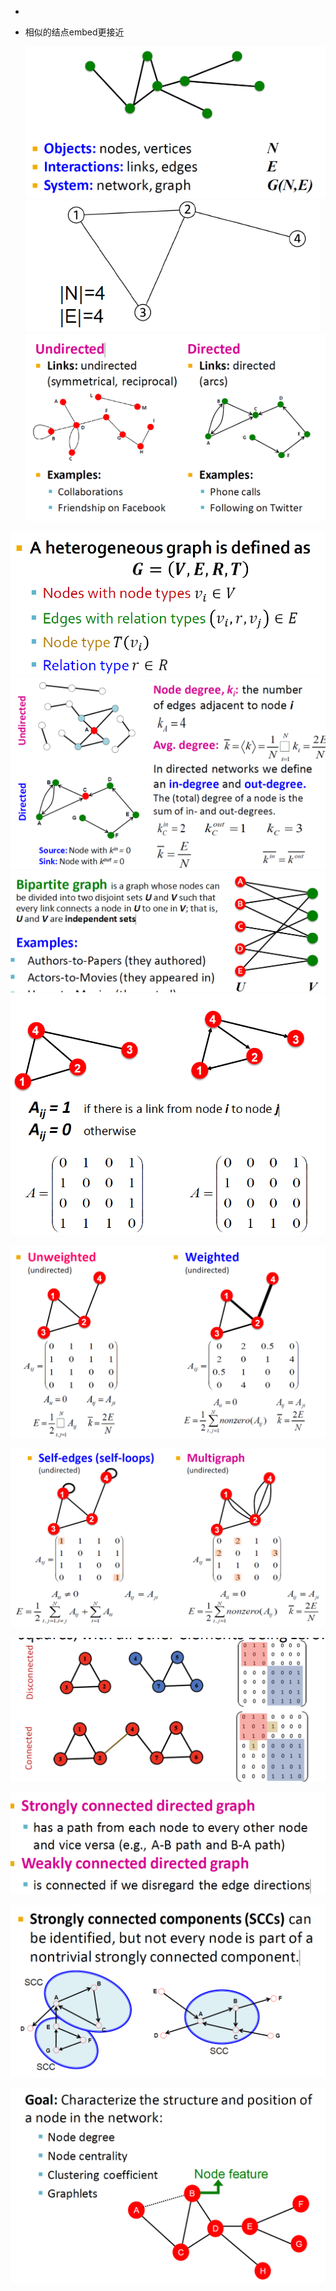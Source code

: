- 

- 相似的结点embed更接近

  <img src="graph.assets/image-20220524105729295.png" alt="image-20220524105729295" style="zoom:80%;" />

  <img src="graph.assets/image-20220524105738921.png" alt="image-20220524105738921" style="zoom:80%;" />

  <img src="graph.assets/image-20220524105837304.png" alt="image-20220524105837304" style="zoom:80%;" />

<img src="graph.assets/image-20220524110021200.png" alt="image-20220524110021200" style="zoom:80%;" />

<img src="graph.assets/image-20220524110536431.png" alt="image-20220524110536431" style="zoom:80%;" />

<img src="graph.assets/image-20220524110714579.png" alt="image-20220524110714579" style="zoom:80%;" />

<img src="graph.assets/image-20220524110819217.png" alt="image-20220524110819217" style="zoom:80%;" />

![image-20220524111602956](graph.assets/image-20220524111602956.png)

![image-20220524111635033](graph.assets/image-20220524111635033.png)

![image-20220524111746760](graph.assets/image-20220524111746760.png)

![image-20220524111839218](graph.assets/image-20220524111839218.png)

![image-20220524111929644](graph.assets/image-20220524111929644.png)

![image-20220524112417064](graph.assets/image-20220524112417064.png)















